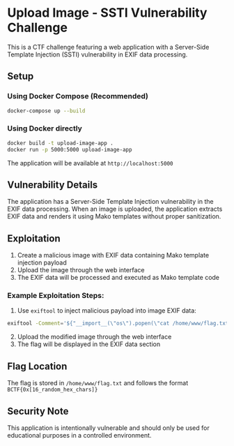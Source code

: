 # Upload Image - SSTI Vulnerability Challenge

This is a CTF challenge featuring a web application with a Server-Side Template Injection (SSTI) vulnerability in EXIF data processing.

## Setup

### Using Docker Compose (Recommended)
```bash
docker-compose up --build
```

### Using Docker directly
```bash
docker build -t upload-image-app .
docker run -p 5000:5000 upload-image-app
```

The application will be available at `http://localhost:5000`

## Vulnerability Details

The application has a Server-Side Template Injection vulnerability in the EXIF data processing. When an image is uploaded, the application extracts EXIF data and renders it using Mako templates without proper sanitization.

## Exploitation

1. Create a malicious image with EXIF data containing Mako template injection payload
2. Upload the image through the web interface
3. The EXIF data will be processed and executed as Mako template code

### Example Exploitation Steps:

1. Use `exiftool` to inject malicious payload into image EXIF data:
```bash
exiftool -Comment='${"__import__(\"os\").popen(\"cat /home/www/flag.txt\").read()}' image.jpg
```

2. Upload the modified image through the web interface
3. The flag will be displayed in the EXIF data section

## Flag Location

The flag is stored in `/home/www/flag.txt` and follows the format `BCTF{0x[16_random_hex_chars]}`

## Security Note

This application is intentionally vulnerable and should only be used for educational purposes in a controlled environment.